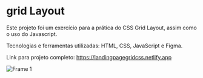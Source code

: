 # grid Layout 

Este projeto foi um exercício para a prática do CSS Grid Layout, assim como o uso do Javascript.

Tecnologias e ferramentas utilizadas: HTML, CSS, JavaScript e Figma.  

Link para projeto completo: 
https://landingpagegridcss.netlify.app


![Frame 1](https://user-images.githubusercontent.com/94414829/165148692-21e3fb0f-2bb3-40b2-a5b6-4849fb690633.svg)


